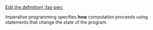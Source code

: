 <!-- DO NOT DELETE THIS LINK AND PLEASE WRITE BELOW THIS LINK-->
[Edit the definition! :fas-pen:](https://github.com/nus-cs2030/1920-s2/edit/master/contents/textbook/lecture01/imperativeProgramming/definition.md)
<!-- DO NOT DELETE THIS LINK AND PLEASE WRITE BELOW THIS LINK-->

Imperative programming specifies **how** computation proceeds using statements that change the state of the program. 



